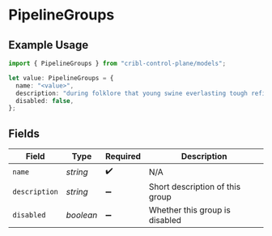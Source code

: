 # PipelineGroups

## Example Usage

```typescript
import { PipelineGroups } from "cribl-control-plane/models";

let value: PipelineGroups = {
  name: "<value>",
  description: "during folklore that young swine everlasting tough refine",
  disabled: false,
};
```

## Fields

| Field                           | Type                            | Required                        | Description                     |
| ------------------------------- | ------------------------------- | ------------------------------- | ------------------------------- |
| `name`                          | *string*                        | :heavy_check_mark:              | N/A                             |
| `description`                   | *string*                        | :heavy_minus_sign:              | Short description of this group |
| `disabled`                      | *boolean*                       | :heavy_minus_sign:              | Whether this group is disabled  |